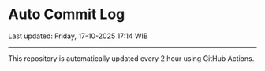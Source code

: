 # Auto Commit Log

Last updated: Friday, 17-10-2025 17:14 WIB

---

This repository is automatically updated every 2 hour using GitHub Actions.
